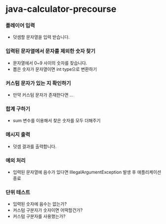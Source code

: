 # java-calculator-precourse

### 플레이어 입력

- 덧셈할 문자열을 입력 받습니다.

### 입력된 문자열에서 문자를 제외한 숫자 찾기

- 문자열에서 0~9 사이의 숫자를 찾습니다.
- 뽑은 숫자가 문자열이면 int type으로 변환하기

### 커스텀 문자가 있는 지 확인하기

- 만약 커스텀 문자가 존재한다면 ...

### 합계 구하기

- sum 변수를 이용해서 찾은 숫자를 모두 더해주기

### 메시지 출력

- 덧셈 결과를 출력합니다.

### 예외 처리

- 입력된 문자열에 음수가 있다면 IllegalArgumentException 발생 후 애플리케이션 종료

### 단위 테스트

- 입력된 숫자에 음수는 없는가?
- 커스텀 구분자가 숫자이면 어떡할건가?
- 커스텀 구분자를 사용했는가?